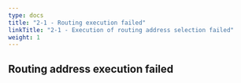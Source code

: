```yaml
---
type: docs
title: "2-1 - Routing execution failed"
linkTitle: "2-1 - Execution of routing address selection failed"
weight: 1
---
```


## Routing address execution failed